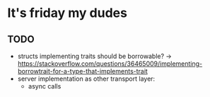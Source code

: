 # It's friday my dudes

## TODO

- structs implementing traits should be borrowable? -> <https://stackoverflow.com/questions/36465009/implementing-borrowtrait-for-a-type-that-implements-trait>
- server implementation as other transport layer:
  - async calls
